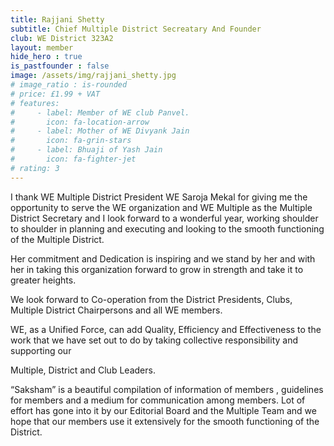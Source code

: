 ```yaml
---
title: Rajjani Shetty
subtitle: Chief Multiple District Secreatary And Founder
club: WE District 323A2
layout: member
hide_hero : true
is_pastfounder : false
image: /assets/img/rajjani_shetty.jpg
# image_ratio : is-rounded
# price: £1.99 + VAT
# features:
#     - label: Member of WE club Panvel.
#       icon: fa-location-arrow
#     - label: Mother of WE Divyank Jain
#       icon: fa-grin-stars
#     - label: Bhuaji of Yash Jain
#       icon: fa-fighter-jet
# rating: 3
---
```


I thank WE Multiple District President WE Saroja Mekal for giving me the opportunity to serve the WE organization and WE Multiple as the Multiple District Secretary and I look forward to a wonderful year, working shoulder to shoulder in planning and executing and looking to the smooth functioning of the Multiple District.

Her commitment and Dedication is inspiring and we stand by her and with her in taking this organization forward to grow in strength and take it to greater heights.

We look forward to Co-operation from the District Presidents, Clubs, Multiple District Chairpersons and all WE members.

WE, as a Unified Force, can add Quality, Efficiency and Effectiveness to the work that we have set out to do by taking collective responsibility and supporting our

Multiple, District and Club Leaders.

“Saksham” is a beautiful compilation of information of members , guidelines for members and a medium for communication among members. Lot of effort has gone into it by our Editorial Board and the Multiple Team and we hope that our members use it extensively for the smooth functioning of the District.